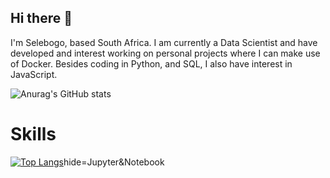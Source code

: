 ## Hi there 👋

I'm Selebogo, based South Africa. I am currently a Data Scientist and have developed and interest working on personal projects where I can make use of Docker. Besides coding in Python, and SQL, I also have interest in JavaScript.

![Anurag's GitHub stats](https://github-readme-stats.vercel.app/api?username=scmosoeu&show_icons=true&theme=tokyonight)

# Skills
[![Top Langs](https://github-readme-stats.vercel.app/api/top-langs/?username=scmosoeu&layout=donut-vertical)](https://github.com/anuraghazra/github-readme-stats)hide=Jupyter&Notebook
